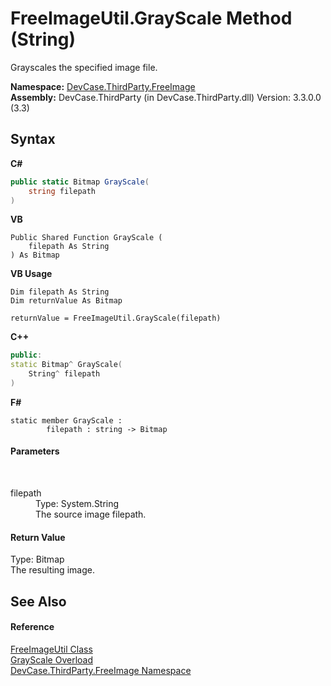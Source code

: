 # FreeImageUtil.GrayScale Method (String)
 

Grayscales the specified image file.

**Namespace:**&nbsp;<a href="N_DevCase_ThirdParty_FreeImage">DevCase.ThirdParty.FreeImage</a><br />**Assembly:**&nbsp;DevCase.ThirdParty (in DevCase.ThirdParty.dll) Version: 3.3.0.0 (3.3)

## Syntax

**C#**<br />
``` C#
public static Bitmap GrayScale(
	string filepath
)
```

**VB**<br />
``` VB
Public Shared Function GrayScale ( 
	filepath As String
) As Bitmap
```

**VB Usage**<br />
``` VB Usage
Dim filepath As String
Dim returnValue As Bitmap

returnValue = FreeImageUtil.GrayScale(filepath)
```

**C++**<br />
``` C++
public:
static Bitmap^ GrayScale(
	String^ filepath
)
```

**F#**<br />
``` F#
static member GrayScale : 
        filepath : string -> Bitmap 

```


#### Parameters
&nbsp;<dl><dt>filepath</dt><dd>Type: System.String<br />The source image filepath.</dd></dl>

#### Return Value
Type: Bitmap<br />The resulting image.

## See Also


#### Reference
<a href="T_DevCase_ThirdParty_FreeImage_FreeImageUtil">FreeImageUtil Class</a><br /><a href="Overload_DevCase_ThirdParty_FreeImage_FreeImageUtil_GrayScale">GrayScale Overload</a><br /><a href="N_DevCase_ThirdParty_FreeImage">DevCase.ThirdParty.FreeImage Namespace</a><br />
